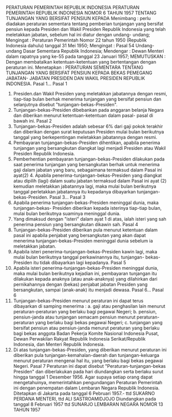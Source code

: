  PERATURAN PEMERINTAH REPUBLIK INDONESIA PERATURAN PEMERINTAH REPUBLIK INDONESIA NOMOR 6 TAHUN 1957 TENTANG TUNJANGAN YANG BERSIFAT PENSIUN KEPADA
Menimbang :
 perlu diadakan peraturan sementara tentang pemberian tunjangan yang bersifat pensiun kepada Presiden dan Wakil Presiden Republik Indonesia yang telah meletakkan jabatan, sebelum hal ini diatur dengan undang- undang;
Mengingat :
 Peraturan Pemerintah Nomor 22 tahun 1950 (Republik Indonesia dahulu) tanggal 31 Mei 1950;
Mengingat :
 Pasal 54 Undang-undang Dasar Sementara Republik Indonesia; Mendengar : Dewan Menteri dalam rapatnya yang ke-55 pada tanggal 23 Januari 1957;
MEMUTUSKAN :
 Dengan membatalkan ketentuan-ketentuan yang bertentangan dengan peraturan ini. Menetapkan : PERATURAN SEMENTARA TENTANG TUNJANGAN YANG BERSIFAT PENSIUN KEPADA BEKAS PEMEGANG JABATAN- JABATAN PRESIDEN DAN WAKIL PRESIDEN REPUBLIK INDONESIA. Pasal 1…
Pasal 1
1. Presiden.dan Wakil Presiden yang meletakkan jabatannya dengan resmi, tiap-tiap bulan berhak menerima tunjangan yang bersifat pensiun dan selanjutnya disebut "tunjangan-bekas-Presiden".
2. Tunjangan-bekas-Presiden dibebankan pada anggaran belanja Negara dan diberikan menurut ketentuan-ketentuan dalam pasal- pasal di bawah ini.
Pasal 2
1. Tunjangan-bekas-Presiden adalah sebesar 6% dari gaji pokok terakhir dan diberikan dengan surat keputusan Presiden mulai bulan berikutnya tanggal yang berkepentingan meletakkan jabatannya dengan resmi.
2. Pembayaran tunjangan-bekas-Presiden dihentikan, apabila penerima tunjangan yang bersangkutan diangkat lagi menjadi Presiden atau Wakil Presiden Republik Indonesia.
3. Pemberhentian pembayaran tunjangan-bekas-Presiden dilakukan pada saat penerima tunjangan yang bersangkutan berhak untuk menerima gaji dalam jabatan yang baru, sebagaimana termaksud dalam Pasal ini ayat(2) 4. Apabila penerima-tunjangan-bekas-Presiden yang diangkat atau dipilih (lagi) dalam suatu jabatan termaksud dalam Pasal ini ayat (2) kemudian meletakkan jabatannya lagi, maka mulai bulan berikutnya tanggal perletakkan jabatannya itu kepadanya dibayarkan tunjangan-bekas-Presiden. Pasal 3…
Pasal 3
1. Apabila penerima tunjangan-bekas-Presiden meninggal dunia, maka tunjangan-bekas- Presiden diberikan kepada isterinya tiap-tiap bulan, mulai bulan berikutnya suaminya meninggal dunia.
2. Yang dimaksud dengan "isteri" dalam ayat 1 di atas, ialah isteri yang sah penerima pensiun yang bersangkutan dikawin sah.
Pasal 4
1. Tunjangan-bekas-Presiden diberikan pula menurut ketentuan dalam pasal ini apabila penjabat yang bersangkutan yang akan dapat menerima tunjangan-bekas-Presiden meninggal dunia sebelum ia meletakkan jabatan.
2. Apabila isteri penerima-tunjangan-bekas-Presiden kawin lagi, maka mulai bulan berikutnya tanggal perkawinannya itu, tunjangan- bekas-Presiden itu tidak dibayarkan lagi kepadanya.
Pasal 5
1. Apabila isteri penerima-tunjangan-bekas-Presiden meninggal dunia, maka mulai bulan berikutnya kejadian ini, pembayaran tunjangan itu dilakukan kepada anaknya (atau anak-anaknya) yang dilahirkan dari pernikahannya dengan (bekas) penjabat jabatan Presiden yang bersangkutan, sampai (anak-anak) itu menjadi dewasa. Pasal 6…
Pasal 6
1. Tunjangan-bekas-Presiden menurut peraturan ini dapat terus dibayarkan di samping menerima :
a. gaji atau penghasilan lain menurut peraturan-peraturan yang berlaku bagi pegawai Negeri;
b. pensiun, pensiun-janda atau tunjangan semacam pensiun menurut peraturan-peraturan yang berlaku bagi bekas pegawai Negeri;
c. tunjangan yang bersifat pensiun atau pensiun-janda menurut peraturan yang berlaku bagi bekas anggota Badan Pekerja Komite Nasional Indonesia Pusat, Dewan Perwakilan Rakyat Republik Indonesia Serikat/Republik Indonesia, dan Menteri Republik Indonesia.
2. Di atas tunjangan-bekas-Presiden, yang diberikan menurut peraturan ini diberikan pula tunjangan-kemahalan-daerah dan tunjangan-keluarga menurut peraturan mengenai hal itu, yang berlaku bagi bekas pegawai Negeri.
Pasal 7
Peraturan ini dapat disebut "Peraturan-tunjangan-bekas Presiden" dan diberlakukan pada hari diundangkan serta berlaku surut hingga tanggal 1 Desember 1956. Agar supaya setiap orang dapat mengetahuinya, memerintahkan pengundangan Peraturan Pemerintah ini dengan penempatan dalam Lembaran Negara Republik Indonesia. Ditetapkan di Jakarta pada tanggal 6 Pebruari 1957.- ttd SUKARNO PERDANA MENTERI, ttd ALI SASTROAMIDJOJO Diundangkan pada tanggal 8 Februari 1957 ttd SUNARJO LEMBARAN NEGARA NOMOR 13 TAHUN 1957
